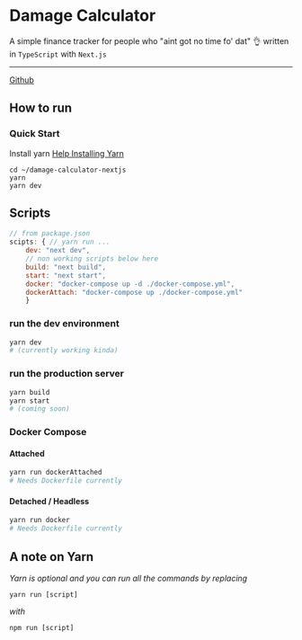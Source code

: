   <a aria-label="License" href="https://github.com/vercel/next.js/blob/canary/license.md">
    <img alt="" src="https://img.shields.io/npm/l/next.svg?style=for-the-badge&labelColor=000000">
  </a>
  
# Damage Calculator

A simple finance tracker for people who "aint got no time fo' dat" :ok_hand: written in `TypeScript` with `Next.js`

---

[Github](https://github.com/mowglixx/damage-calculator-nextjs)

## How to run

### Quick Start
Install yarn
[Help Installing Yarn](https://classic.yarnpkg.com/en/docs/install#alternatives-stable)

```
cd ~/damage-calculator-nextjs
yarn
yarn dev
```

## Scripts
```js
// from package.json
scipts: { // yarn run ...
    dev: "next dev",
    // non working scripts below here
    build: "next build",
    start: "next start",
    docker: "docker-compose up -d ./docker-compose.yml",
    dockerAttach: "docker-compose up ./docker-compose.yml"
    }
```

### run the dev environment
```sh
yarn dev
# (currently working kinda)
```
### run the production server
```sh
yarn build
yarn start
# (coming soon)
```
### Docker Compose
#### Attached
```sh
yarn run dockerAttached
# Needs Dockerfile currently
```
#### Detached / Headless
```sh
yarn run docker
# Needs Dockerfile currently
```

## A note on Yarn
*Yarn is optional and you can run all the commands by replacing*
```
yarn run [script]
```
*with*
```
npm run [script]
```